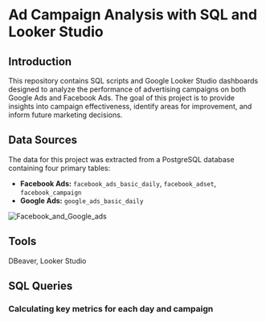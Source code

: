# Ad Campaign Analysis with SQL and Looker Studio

## Introduction
This repository contains SQL scripts and Google Looker Studio dashboards designed to analyze the performance of advertising campaigns on both Google Ads and Facebook Ads. The goal of this project is to provide insights into campaign effectiveness, identify areas for improvement, and inform future marketing decisions.

## Data Sources
The data for this project was extracted from a PostgreSQL database containing four primary tables:
* **Facebook Ads:** `facebook_ads_basic_daily`, `facebook_adset`, `facebook_campaign`
* **Google Ads:** `google_ads_basic_daily`
  
![Facebook_and_Google_ads](https://drive.google.com/file/d/1eR33Jd9KA-m174hAf2KwHb1KffGqP4MB/view?usp=sharing)

## Tools
DBeaver, Looker Studio

## SQL Queries

### Calculating key metrics for each day and campaign

